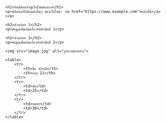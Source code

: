 <!DOCTYPE html>
<html lang="th">
<head>
    <meta charset="UTF-8">
    <meta name="viewport" content="width=device-width, initial-scale=1.0">
    <title>ชื่อของเว็บไซต์</title>
</head>
<body>

    <h1>ยินดีต้อนรับสู่เว็บไซต์ของเรา</h1>
    <p>นี่คือลิงก์ไปยังหน้าอื่นๆ ของเว็บไซต์: <a href="https://www.example.com">คลิกที่นี่</a></p>
    
    <h2>ส่วนย่อย 1</h2>
    <p>ข้อมูลเพิ่มเติมเกี่ยวกับหัวข้อที่ 1</p>

    <h2>ส่วนย่อย 2</h2>
    <p>ข้อมูลเพิ่มเติมเกี่ยวกับหัวข้อที่ 2</p>
    
    <img src="image.jpg" alt="รูปภาพตัวอย่าง">
    
    <table>
        <tr>
            <th>ชื่อ ปกรณ์</th>
            <th>อายุ 21</th>
        </tr>
        <tr>
            <td>พี</td>
            <td>25</td>
        </tr>
        <tr>
            <td>สมพร</td>
            <td>30</td>
        </tr>
    </table>

</body>
</html>
